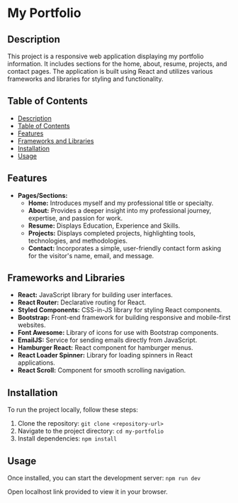 # My Portfolio

## Description
This project is a responsive web application displaying my portfolio information. It includes sections for the home, about, resume, projects, and contact pages. The application is built using React and utilizes various frameworks and libraries for styling and functionality.

## Table of Contents
- [Description](#description)
- [Table of Contents](#table-of-contents)
- [Features](#features)
- [Frameworks and Libraries](#frameworks-and-libraries)
- [Installation](#installation)
- [Usage](#usage)


## Features
- **Pages/Sections:**
  - **Home:** Introduces myself and my professional title or specialty.
  - **About:** Provides a deeper insight into my professional journey, expertise, and passion for work.
  - **Resume:** Displays Education, Experience and Skills.
  - **Projects:** Displays completed projects, highlighting tools, technologies, and methodologies.
  - **Contact:** Incorporates a simple, user-friendly contact form asking for the visitor's name, email, and message.

## Frameworks and Libraries
- **React:** JavaScript library for building user interfaces.
- **React Router:** Declarative routing for React.
- **Styled Components:** CSS-in-JS library for styling React components.
- **Bootstrap:** Front-end framework for building responsive and mobile-first websites.
- **Font Awesome:** Library of icons for use with Bootstrap components.
- **EmailJS:** Service for sending emails directly from JavaScript.
- **Hamburger React:** React component for hamburger menus.
- **React Loader Spinner:** Library for loading spinners in React applications.
- **React Scroll:** Component for smooth scrolling navigation.


## Installation
To run the project locally, follow these steps:
1. Clone the repository: `git clone <repository-url>`
2. Navigate to the project directory: `cd my-portfolio`
3. Install dependencies: `npm install`

## Usage
Once installed, you can start the development server: `npm run dev`

Open localhost link provided to view it in your browser.


